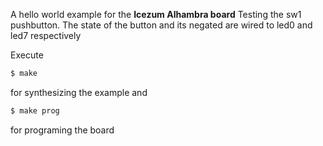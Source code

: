 A hello world example for the **Icezum Alhambra board**
Testing the sw1 pushbutton. The state of the button and its negated are wired
to led0 and led7 respectively

Execute

```sh
$ make
```

for synthesizing the example and

```sh
$ make prog
```

for programing the board
